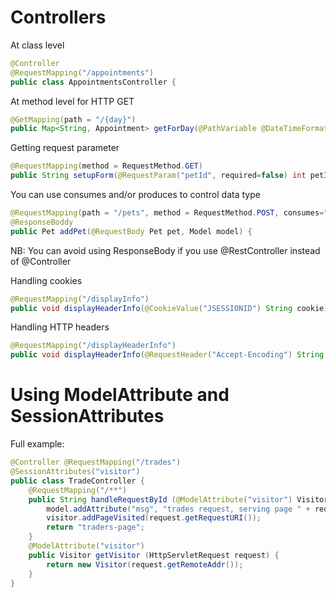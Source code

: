 # Controllers

At class level
```Java
@Controller
@RequestMapping("/appointments")
public class AppointmentsController {
```

At method level for HTTP GET
```Java
@GetMapping(path = "/{day}")
public Map<String, Appointment> getForDay(@PathVariable @DateTimeFormat(iso=ISO.DATE) Date day, Model model) {
```

Getting request parameter
```Java
@RequestMapping(method = RequestMethod.GET)
public String setupForm(@RequestParam("petId", required=false) int petId, ModelMap model) {
```

You can use consumes and/or produces to control data type
```Java
@RequestMapping(path = "/pets", method = RequestMethod.POST, consumes="application/json", produces = MediaType.APPLICATION_JSON_UTF8_VALUE)
@ResponseBoddy
public Pet addPet(@RequestBody Pet pet, Model model) {
```

NB: You can avoid using ResponseBody if you use @RestController instead of @Controller

Handling cookies
```Java
@RequestMapping("/displayInfo")
public void displayHeaderInfo(@CookieValue("JSESSIONID") String cookie)
```

Handling HTTP headers
```Java
@RequestMapping("/displayHeaderInfo")
public void displayHeaderInfo(@RequestHeader("Accept-Encoding") String encoding, @RequestHeader("Keep-Alive") long keepAlive) {
```

# Using ModelAttribute and SessionAttributes

Full example:
```Java
@Controller @RequestMapping("/trades")
@SessionAttributes("visitor")
public class TradeController {
    @RequestMapping("/**")
    public String handleRequestById (@ModelAttribute("visitor") Visitor visitor,Model model, HttpServletRequest request) {
        model.addAttribute("msg", "trades request, serving page " + request.getRequestURI());
        visitor.addPageVisited(request.getRequestURI());
        return "traders-page";
    }
    @ModelAttribute("visitor")
    public Visitor getVisitor (HttpServletRequest request) {
        return new Visitor(request.getRemoteAddr());
    }
}
```
